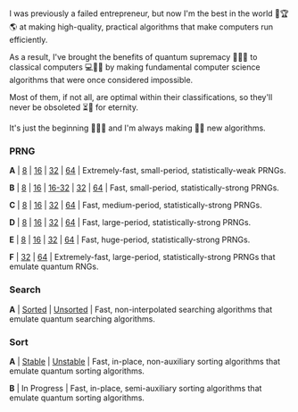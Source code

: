 I was previously a failed entrepreneur, but now I'm the best in the world 🎉🏆🌎 at making high-quality, practical algorithms that make computers run efficiently.

As a result, I've brought the benefits of quantum supremacy 🧪✨🔬 to classical computers 💻🤔📱 by making fundamental computer science algorithms that were once considered impossible.

Most of them, if not all, are optimal within their classifications, so they'll never be obsoleted ⏳👑 for eternity.

It's just the beginning 🦾🤖🧠 and I'm always making 🚧🔩 new algorithms.

### PRNG

**A** | [8](https://github.com/wstaffordp/prng-a-8) | [16](https://github.com/wstaffordp/prng-a-16) | [32](https://github.com/wstaffordp/prng-a-32) | [64](https://github.com/wstaffordp/prng-a-64) | Extremely-fast, small-period, statistically-weak PRNGs.

**B** | [8](https://github.com/wstaffordp/prng-b-8) | [16](https://github.com/wstaffordp/prng-b-16) | [16-32](https://github.com/wstaffordp/prng-b-16-32) | [32](https://github.com/wstaffordp/prng-b-32) | [64](https://github.com/wstaffordp/prng-b-64) | Fast, small-period, statistically-strong PRNGs.

**C** | [8](https://github.com/wstaffordp/prng-c-8) | [16](https://github.com/wstaffordp/prng-c-16) | [32](https://github.com/wstaffordp/prng-c-32) | [64](https://github.com/wstaffordp/prng-c-64) | Fast, medium-period, statistically-strong PRNGs.

**D** | [8](https://github.com/wstaffordp/prng-d-8) | [16](https://github.com/wstaffordp/prng-d-16) | [32](https://github.com/wstaffordp/prng-d-32) | [64](https://github.com/wstaffordp/prng-d-64) | Fast, large-period, statistically-strong PRNGs.

**E** | [8](https://github.com/wstaffordp/prng-e-8) | [16](https://github.com/wstaffordp/prng-e-16) | [32](https://github.com/wstaffordp/prng-e-32) | [64](https://github.com/wstaffordp/prng-e-64) | Fast, huge-period, statistically-strong PRNGs.

**F** | [32](https://github.com/wstaffordp/prng-f-32) | [64](https://github.com/wstaffordp/prng-f-64) | Extremely-fast, large-period, statistically-strong PRNGs that emulate quantum RNGs.

### Search

**A** | [Sorted](https://github.com/wstaffordp/search-a-sorted) | [Unsorted](https://github.com/wstaffordp/search-a-unsorted) | Fast, non-interpolated searching algorithms that emulate quantum searching algorithms.

### Sort

**A** | [Stable](https://github.com/wstaffordp/sort-a-stable) | [Unstable](https://github.com/wstaffordp/sort-a-unstable) | Fast, in-place, non-auxiliary sorting algorithms that emulate quantum sorting algorithms.

**B** | In Progress | Fast, in-place, semi-auxiliary sorting algorithms that emulate quantum sorting algorithms.
